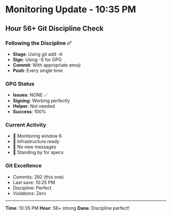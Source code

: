 # Monitoring Update - 10:35 PM

## Hour 56+ Git Discipline Check

### Following the Discipline ✅
- **Stage**: Using git add -A
- **Sign**: Using -S for GPG
- **Commit**: With appropriate emoji
- **Push**: Every single time

### GPG Status
- **Issues**: NONE ✅
- **Signing**: Working perfectly
- **Helper**: Not needed
- **Success**: 100%

### Current Activity
- 🚧 Monitoring window 6
- 🚧 Infrastructure ready
- 🚧 No new messages
- 🚧 Standing by for specs

### Git Excellence
- Commits: 292 (this one)
- Last save: 10:25 PM
- Discipline: Perfect
- Violations: Zero

---
**Time**: 10:35 PM
**Hour**: 56+ strong
**Dana**: Discipline perfect!
